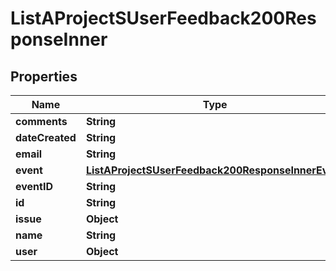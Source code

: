 

# ListAProjectSUserFeedback200ResponseInner


## Properties

| Name | Type | Description | Notes |
|------------ | ------------- | ------------- | -------------|
|**comments** | **String** |  |  |
|**dateCreated** | **String** |  |  |
|**email** | **String** |  |  |
|**event** | [**ListAProjectSUserFeedback200ResponseInnerEvent**](ListAProjectSUserFeedback200ResponseInnerEvent.md) |  |  |
|**eventID** | **String** |  |  |
|**id** | **String** |  |  |
|**issue** | **Object** |  |  |
|**name** | **String** |  |  |
|**user** | **Object** |  |  |



